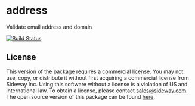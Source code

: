 # address

Validate email address and domain

[![Build Status](https://travis-ci.org/hapijs/address.svg?branch=v1-commercial)](https://travis-ci.org/hapijs/address)

## License

This version of the package requires a commercial license. You may not use, copy, or distribute it without first acquiring a commercial license from Sideway Inc. Using this software without a license is a violation of US and international law. To obtain a license, please contact [sales@sideway.com](mailto:sales@sideway.com). The open source version of this package can be found [here](https://github.com/hapijs/address).

